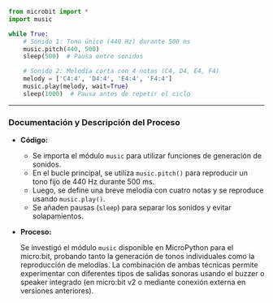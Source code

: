 ```python
from microbit import *
import music

while True:
    # Sonido 1: Tono único (440 Hz) durante 500 ms
    music.pitch(440, 500)
    sleep(500)  # Pausa entre sonidos

    # Sonido 2: Melodía corta con 4 notas (C4, D4, E4, F4)
    melody = ['C4:4', 'D4:4', 'E4:4', 'F4:4']
    music.play(melody, wait=True)
    sleep(1000)  # Pausa antes de repetir el ciclo

```

---

### Documentación y Descripción del Proceso

- **Código:**
    - Se importa el módulo `music` para utilizar funciones de generación de sonidos.
    - En el bucle principal, se utiliza `music.pitch()` para reproducir un tono fijo de 440 Hz durante 500 ms.
    - Luego, se define una breve melodía con cuatro notas y se reproduce usando `music.play()`.
    - Se añaden pausas (`sleep`) para separar los sonidos y evitar solapamientos.
- **Proceso:**
    
    Se investigó el módulo `music` disponible en MicroPython para el micro:bit, probando tanto la generación de tonos individuales como la reproducción de melodías. La combinación de ambas técnicas permite experimentar con diferentes tipos de salidas sonoras usando el buzzer o speaker integrado (en micro:bit v2 o mediante conexión externa en versiones anteriores).
